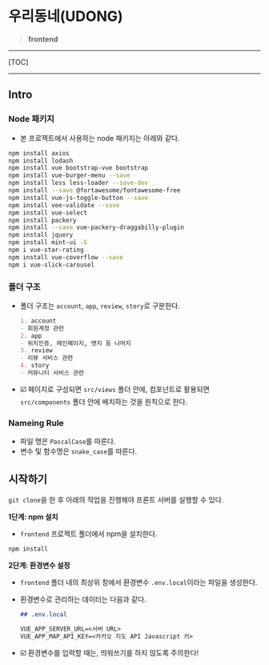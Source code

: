 # 우리동네(UDONG)

> **frontend**

---

[TOC]

---

## Intro

### Node 패키지

- 본 프로젝트에서 사용하는 node 패키지는 아래와 같다.

```bash
npm install axios
npm install lodash
npm install vue bootstrap-vue bootstrap
npm install vue-burger-menu --save
npm install less less-loader --save-dev
npm install --save @fortawesome/fontawesome-free
npm install vue-js-toggle-button --save
npm install vee-validate --save
npm install vue-select
npm install packery
npm install --save vue-packery-draggabilly-plugin
npm install jquery
npm install mint-ui -S
npm i vue-star-rating
npm install vue-coverflow --save
npm i vue-slick-carousel
```

### 폴더 구조

- 폴더 구조는 `account`, `app`, `review`, `story`로 구분한다.

  ```markdown
  1. account
  - 회원계정 관련
  2. app
  - 위치인증, 메인페이지, 뱃지 등 나머지
  3. review
  - 리뷰 서비스 관련
  4. story
  - 커뮤니티 서비스 관련
  ```


- :ballot_box_with_check: 페이지로 구성되면 `src/views` 폴더 안에, 컴포넌트로 활용되면 `src/components` 폴더 안에 배치하는 것을 원칙으로 한다.

### Nameing Rule

- 파일 명은 `PascalCase`를 따른다.
- 변수 및 함수명은 `snake_case`를 따른다.



## 시작하기

`git clone`을 한 후 아래의 작업을 진행해야 프론트 서버를 실행할 수 있다.

**1단계: npm 설치**

- `frontend` 프로젝트 폴더에서 npm을 설치한다.

```bash
npm install
```

**2단계: 환경변수 설정**

- `frontend` 폴더 내의 최상위 창에서 환경변수 `.env.local`이라는 파일을 생성한다.

- 환경변수로 관리하는 데이터는 다음과 같다.

  ```markdown
  ## .env.local
  
  VUE_APP_SERVER_URL=<서버 URL>
  VUE_APP_MAP_API_KEY=<카카오 지도 API Javascript 키>
  ```

- :ballot_box_with_check: 환경변수를 입력할 때는, 띄워쓰기를 하지 않도록 주의한다!